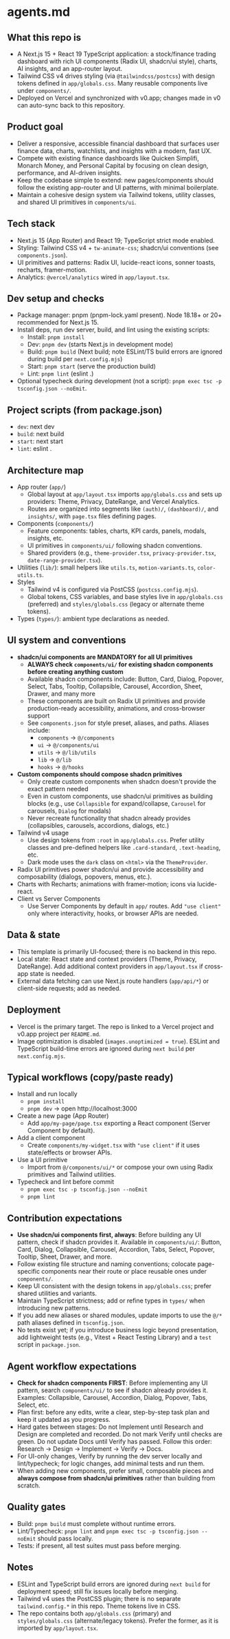# agents.md

## What this repo is
- A Next.js 15 + React 19 TypeScript application: a stock/finance trading dashboard with rich UI components (Radix UI, shadcn/ui style), charts, AI insights, and an app-router layout.
- Tailwind CSS v4 drives styling (via `@tailwindcss/postcss`) with design tokens defined in `app/globals.css`. Many reusable components live under `components/`.
- Deployed on Vercel and synchronized with v0.app; changes made in v0 can auto-sync back to this repository.

## Product goal
- Deliver a responsive, accessible financial dashboard that surfaces user finance data, charts, watchlists, and insights with a modern, fast UX.
- Compete with existing finance dashboards like Quicken Simplifi, Monarch Money, and Personal Capital by focusing on clean design, performance, and AI-driven insights.
- Keep the codebase simple to extend: new pages/components should follow the existing app-router and UI patterns, with minimal boilerplate.
- Maintain a cohesive design system via Tailwind tokens, utility classes, and shared UI primitives in `components/ui`.

## Tech stack
- Next.js 15 (App Router) and React 19; TypeScript strict mode enabled.
- Styling: Tailwind CSS v4 + `tw-animate-css`; shadcn/ui conventions (see `components.json`).
- UI primitives and patterns: Radix UI, lucide-react icons, sonner toasts, recharts, framer-motion.
- Analytics: `@vercel/analytics` wired in `app/layout.tsx`.

## Dev setup and checks
- Package manager: pnpm (pnpm-lock.yaml present). Node 18.18+ or 20+ recommended for Next.js 15.
- Install deps, run dev server, build, and lint using the existing scripts:
	- Install: `pnpm install`
	- Dev: `pnpm dev` (starts Next.js in development mode)
	- Build: `pnpm build` (Next build; note ESLint/TS build errors are ignored during build per `next.config.mjs`)
	- Start: `pnpm start` (serve the production build)
	- Lint: `pnpm lint` (eslint .)
- Optional typecheck during development (not a script): `pnpm exec tsc -p tsconfig.json --noEmit`.

## Project scripts (from package.json)
- `dev`: next dev
- `build`: next build
- `start`: next start
- `lint`: eslint .

## Architecture map
- App router (`app/`)
	- Global layout at `app/layout.tsx` imports `app/globals.css` and sets up providers: Theme, Privacy, DateRange, and Vercel Analytics.
	- Routes are organized into segments like `(auth)/`, `(dashboard)/`, and `insights/`, with `page.tsx` files defining pages.
- Components (`components/`)
	- Feature components: tables, charts, KPI cards, panels, modals, insights, etc.
	- UI primitives in `components/ui/` following shadcn conventions.
	- Shared providers (e.g., `theme-provider.tsx`, `privacy-provider.tsx`, `date-range-provider.tsx`).
- Utilities (`lib/`): small helpers like `utils.ts`, `motion-variants.ts`, `color-utils.ts`.
- Styles
	- Tailwind v4 is configured via PostCSS (`postcss.config.mjs`).
	- Global tokens, CSS variables, and base styles live in `app/globals.css` (preferred) and `styles/globals.css` (legacy or alternate theme tokens).
- Types (`types/`): ambient type declarations as needed.

## UI system and conventions
- **shadcn/ui components are MANDATORY for all UI primitives**
	- **ALWAYS check `components/ui/` for existing shadcn components before creating anything custom**
	- Available shadcn components include: Button, Card, Dialog, Popover, Select, Tabs, Tooltip, Collapsible, Carousel, Accordion, Sheet, Drawer, and many more
	- These components are built on Radix UI primitives and provide production-ready accessibility, animations, and cross-browser support
	- See `components.json` for style preset, aliases, and paths. Aliases include:
		- `components` → `@/components`
		- `ui` → `@/components/ui`
		- `utils` → `@/lib/utils`
		- `lib` → `@/lib`
		- `hooks` → `@/hooks`
- **Custom components should compose shadcn primitives**
	- Only create custom components when shadcn doesn't provide the exact pattern needed
	- Even in custom components, use shadcn/ui primitives as building blocks (e.g., use `Collapsible` for expand/collapse, `Carousel` for carousels, `Dialog` for modals)
	- Never recreate functionality that shadcn already provides (collapsibles, carousels, accordions, dialogs, etc.)
- Tailwind v4 usage
	- Use design tokens from `:root` in `app/globals.css`. Prefer utility classes and pre-defined helpers like `.card-standard`, `.text-heading`, etc.
	- Dark mode uses the `dark` class on `<html>` via the `ThemeProvider`.
- Radix UI primitives power shadcn/ui and provide accessibility and composability (dialogs, popovers, menus, etc.).
- Charts with Recharts; animations with framer-motion; icons via lucide-react.
- Client vs Server Components
	- Use Server Components by default in `app/` routes. Add `"use client"` only where interactivity, hooks, or browser APIs are needed.

## Data & state
- This template is primarily UI-focused; there is no backend in this repo.
- Local state: React state and context providers (Theme, Privacy, DateRange). Add additional context providers in `app/layout.tsx` if cross-app state is needed.
- External data fetching can use Next.js route handlers (`app/api/*`) or client-side requests; add as needed.

## Deployment
- Vercel is the primary target. The repo is linked to a Vercel project and v0.app project per `README.md`.
- Image optimization is disabled (`images.unoptimized = true`). ESLint and TypeScript build-time errors are ignored during `next build` per `next.config.mjs`.

## Typical workflows (copy/paste ready)
- Install and run locally
	- `pnpm install`
	- `pnpm dev` → open http://localhost:3000
- Create a new page (App Router)
	- Add `app/my-page/page.tsx` exporting a React component (Server Component by default).
- Add a client component
	- Create `components/my-widget.tsx` with `"use client"` if it uses state/effects or browser APIs.
- Use a UI primitive
	- Import from `@/components/ui/*` or compose your own using Radix primitives and Tailwind utilities.
- Typecheck and lint before commit
	- `pnpm exec tsc -p tsconfig.json --noEmit`
	- `pnpm lint`

## Contribution expectations
- **Use shadcn/ui components first, always**: Before building any UI pattern, check if shadcn provides it. Available in `components/ui/`: Button, Card, Dialog, Collapsible, Carousel, Accordion, Tabs, Select, Popover, Tooltip, Sheet, Drawer, and more.
- Follow existing file structure and naming conventions; colocate page-specific components near their route or place reusable ones under `components/`.
- Keep UI consistent with the design tokens in `app/globals.css`; prefer shared utilities and variants.
- Maintain TypeScript strictness; add or refine types in `types/` when introducing new patterns.
- If you add new aliases or shared modules, update imports to use the `@/*` path aliases defined in `tsconfig.json`.
- No tests exist yet; if you introduce business logic beyond presentation, add lightweight tests (e.g., Vitest + React Testing Library) and a `test` script in `package.json`.

## Agent workflow expectations
- **Check for shadcn components FIRST**: Before implementing any UI pattern, search `components/ui/` to see if shadcn already provides it. Examples: Collapsible, Carousel, Accordion, Dialog, Popover, Tabs, Select, etc.
- Plan first: before any edits, write a clear, step-by-step task plan and keep it updated as you progress.
- Hard gates between stages: Do not Implement until Research and Design are completed and recorded. Do not mark Verify until checks are green. Do not update Docs until Verify has passed. Follow this order: Research → Design → Implement → Verify → Docs.
- For UI-only changes, Verify by running the dev server locally and lint/typecheck; for logic changes, add minimal tests and run them.
- When adding new components, prefer small, composable pieces and **always compose from shadcn/ui primitives** rather than building from scratch.

## Quality gates
- Build: `pnpm build` must complete without runtime errors.
- Lint/Typecheck: `pnpm lint` and `pnpm exec tsc -p tsconfig.json --noEmit` should pass locally.
- Tests: if present, all test suites must pass before merging.

## Notes
- ESLint and TypeScript build errors are ignored during `next build` for deployment speed; still fix issues locally before merging.
- Tailwind v4 uses the PostCSS plugin; there is no separate `tailwind.config.*` in this repo. Theme tokens live in CSS.
- The repo contains both `app/globals.css` (primary) and `styles/globals.css` (alternate/legacy tokens). Prefer the former, as it is imported by `app/layout.tsx`.
